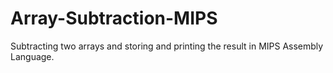 # Array-Subtraction-MIPS

Subtracting two arrays and storing and printing the result in MIPS Assembly Language. 
